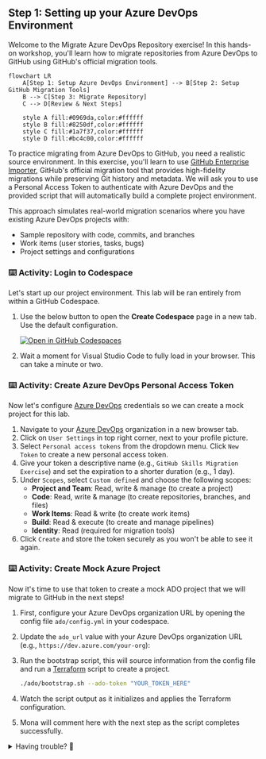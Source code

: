 ## Step 1: Setting up your Azure DevOps Environment

Welcome to the Migrate Azure DevOps Repository exercise! In this hands-on workshop, you'll learn how to migrate repositories from Azure DevOps to GitHub using GitHub's official migration tools.

```mermaid
flowchart LR
    A[Step 1: Setup Azure DevOps Environment] --> B[Step 2: Setup GitHub Migration Tools]
    B --> C[Step 3: Migrate Repository]
    C --> D[Review & Next Steps]

    style A fill:#0969da,color:#ffffff
    style B fill:#8250df,color:#ffffff
    style C fill:#1a7f37,color:#ffffff
    style D fill:#bc4c00,color:#ffffff
```

To practice migrating from Azure DevOps to GitHub, you need a realistic source environment. In this exercise, you'll learn to use [GitHub Enterprise Importer](https://docs.github.com/migrations/using-github-enterprise-importer/understanding-github-enterprise-importer/about-github-enterprise-importer), GitHub's official migration tool that provides high-fidelity migrations while preserving Git history and metadata. We will ask you to use a Personal Access Token to authenticate with Azure DevOps and the provided script that will automatically build a complete project environment.

This approach simulates real-world migration scenarios where you have existing Azure DevOps projects with:

- Sample repository with code, commits, and branches
- Work items (user stories, tasks, bugs)
- Project settings and configurations

### ⌨️ Activity: Login to Codespace

Let's start up our project environment. This lab will be ran entirely from within a GitHub Codespace.

1. Use the below button to open the **Create Codespace** page in a new tab. Use the default configuration.

   [![Open in GitHub Codespaces](https://github.com/codespaces/badge.svg)](https://codespaces.new/{{full_repo_name}}?quickstart=1)

1. Wait a moment for Visual Studio Code to fully load in your browser. This can take a minute or two.

### ⌨️ Activity: Create Azure DevOps Personal Access Token

Now let's configure [Azure DevOps](https://dev.azure.com/) credentials so we can create a mock project for this lab.

1. Navigate to your [Azure DevOps](https://dev.azure.com/) organization in a new browser tab.
1. Click on `User Settings` in top right corner, next to your profile picture.
1. Select `Personal access tokens` from the dropdown menu. Click `New Token` to create a new personal access token.
1. Give your token a descriptive name (e.g., `GitHub Skills Migration Exercise`) and set the expiration to a shorter duration (e.g., 1 day).
1. Under `Scopes`, select `Custom defined` and choose the following scopes:
   - **Project and Team**: Read, write & manage (to create a project)
   - **Code**: Read, write & manage (to create repositories, branches, and files)
   - **Work Items**: Read & write (to create work items)
   - **Build**: Read & execute (to create and manage pipelines)
   - **Identity**: Read (required for migration tools)
1. Click `Create` and store the token securely as you won't be able to see it again.

### ⌨️ Activity: Create Mock Azure Project

Now it's time to use that token to create a mock ADO project that we will migrate to GitHub in the next steps!

1. First, configure your Azure DevOps organization URL by opening the config file `ado/config.yml` in your codespace.

1. Update the `ado_url` value with your Azure DevOps organization URL (e.g., `https://dev.azure.com/your-org`):

1. Run the bootstrap script, this will source information from the config file and run a [Terraform](https://developer.hashicorp.com/terraform) script to create a project.

   ```bash
   ./ado/bootstrap.sh --ado-token "YOUR_TOKEN_HERE"
   ```

1. Watch the script output as it initializes and applies the Terraform configuration.
1. Mona will comment here with the next step as the script completes successfully.

<details>
<summary>Having trouble? 🤷</summary><br/>

- Double-check that your organization URL is correct
- If you get permission errors, verify your token has the right scopes and run the command again

</details>
